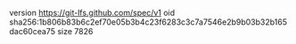 version https://git-lfs.github.com/spec/v1
oid sha256:1b806b83b6c2ef70e05b3b4c23f6283c3c7a7546e2b9b03b32b165dac60cea75
size 7826
